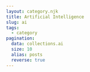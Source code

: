 ```yaml
---
layout: category.njk
title: Artificial Intelligence
slug: ai
tags:
  - category
pagination:
  data: collections.ai
  size: 10
  alias: posts
  reverse: true
---
```

